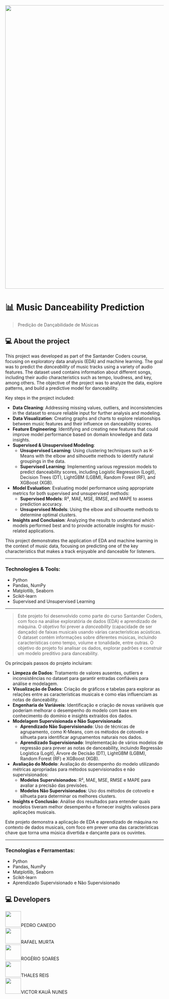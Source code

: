<div align="center">
    <img src="https://ada-strapi-production.s3.sa-east-1.amazonaws.com/Thumb_Meta_20_f25502065b.png" width="900" align="middle">
</div>

# 📊 Music Danceability Prediction 
> Predição de Dançabilidade de Músicas



## 💻 About the project

This project was developed as part of the Santander Coders course, focusing on exploratory data analysis (EDA) and machine learning. The goal was to predict the *danceability* of music tracks using a variety of audio features. The dataset used contains information about different songs, including their audio characteristics such as tempo, loudness, and key, among others. The objective of the project was to analyze the data, explore patterns, and build a predictive model for danceability.

Key steps in the project included:

* **Data Cleaning**: Addressing missing values, outliers, and inconsistencies in the dataset to ensure reliable input for further analysis and modeling.
* **Data Visualization**: Creating graphs and charts to explore relationships between music features and their influence on danceability scores.
* **Feature Engineering**: Identifying and creating new features that could improve model performance based on domain knowledge and data insights.
* **Supervised & Unsupervised Modeling**: 
    - **Unsupervised Learning**: Using clustering techniques such as K-Means with the elbow and silhouette methods to identify natural groupings in the data.
    - **Supervised Learning**: Implementing various regression models to predict danceability scores, including Logistic Regression (Logit), Decision Trees (DT), LightGBM (LGBM), Random Forest (RF), and XGBoost (XGB). 
* **Model Evaluation**: Evaluating model performance using appropriate metrics for both supervised and unsupervised methods:
    - **Supervised Models**: R², MAE, MSE, RMSE, and MAPE to assess prediction accuracy.
    - **Unsupervised Models**: Using the elbow and silhouette methods to determine optimal clusters.
* **Insights and Conclusion**: Analyzing the results to understand which models performed best and to provide actionable insights for music-related applications.

This project demonstrates the application of EDA and machine learning in the context of music data, focusing on predicting one of the key characteristics that makes a track enjoyable and danceable for listeners.

---

### **Technologies & Tools:**
- Python
- Pandas, NumPy
- Matplotlib, Seaborn
- Scikit-learn
- Supervised and Unsupervised Learning

---

> Este projeto foi desenvolvido como parte do curso Santander Coders, com foco na análise exploratória de dados (EDA) e aprendizado de máquina. O objetivo foi prever a *danceability* (capacidade de ser dançado) de faixas musicais usando várias características acústicas. O dataset contém informações sobre diferentes músicas, incluindo características como tempo, volume e tonalidade, entre outras. O objetivo do projeto foi analisar os dados, explorar padrões e construir um modelo preditivo para danceability.

Os principais passos do projeto incluíram:

* **Limpeza de Dados**: Tratamento de valores ausentes, outliers e inconsistências no dataset para garantir entradas confiáveis para análise e modelagem.
* **Visualização de Dados**: Criação de gráficos e tabelas para explorar as relações entre as características musicais e como elas influenciam as notas de danceability.
* **Engenharia de Variáveis**: Identificação e criação de novas variáveis que poderiam melhorar o desempenho do modelo com base em conhecimento do domínio e insights extraídos dos dados.
* **Modelagem Supervisionada e Não Supervisionada**:
    - **Aprendizado Não Supervisionado**: Uso de técnicas de agrupamento, como K-Means, com os métodos de cotovelo e silhueta para identificar agrupamentos naturais nos dados.
    - **Aprendizado Supervisionado**: Implementação de vários modelos de regressão para prever as notas de danceability, incluindo Regressão Logística (Logit), Árvore de Decisão (DT), LightGBM (LGBM), Random Forest (RF) e XGBoost (XGB).
* **Avaliação do Modelo**: Avaliação do desempenho do modelo utilizando métricas apropriadas para métodos supervisionados e não supervisionados:
    - **Modelos Supervisionados**: R², MAE, MSE, RMSE e MAPE para avaliar a precisão das previsões.
    - **Modelos Não Supervisionados**: Uso dos métodos de cotovelo e silhueta para determinar os melhores clusters.
* **Insights e Conclusão**: Análise dos resultados para entender quais modelos tiveram melhor desempenho e fornecer insights valiosos para aplicações musicais.


Este projeto demonstra a aplicação de EDA e aprendizado de máquina no contexto de dados musicais, com foco em prever uma das características chave que torna uma música divertida e dançante para os ouvintes.

---

### **Tecnologias e Ferramentas:**
- Python
- Pandas, NumPy
- Matplotlib, Seaborn
- Scikit-learn
- Aprendizado Supervisionado e Não Supervisionado

## 💻 Developers
<a href="https://github.com/pedroCanedo1"><img  src="https://img.shields.io/badge/github-%23100000.svg?&style=for-the-badge&logo=github&logoColor=white&link=mailto:https://github.com/" width="50"></a>PEDRO CANEDO</br>
<a href="https://github.com/RLMurta"><img  src="https://img.shields.io/badge/github-%23100000.svg?&style=for-the-badge&logo=github&logoColor=white&link=mailto:https://github.com/RLMurta" width="50"></a>RAFAEL MURTA</br>
<a href="https://github.com/"><img  src="https://img.shields.io/badge/github-%23100000.svg?&style=for-the-badge&logo=github&logoColor=white&link=mailto:https://github.com/" width="50"></a>ROGÉRIO SOARES</br>
<a href="https://github.com/"><img  src="https://img.shields.io/badge/github-%23100000.svg?&style=for-the-badge&logo=github&logoColor=white&link=mailto:https://github.com/" width="50"></a>THALES REIS</br>
<a href="https://github.com/victor-kaua"><img  src="https://img.shields.io/badge/github-%23100000.svg?&style=for-the-badge&logo=github&logoColor=white&link=mailto:https://github.com/victor-kaua" width="50"></a>VICTOR KAUÃ NUNES</br>
